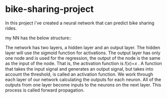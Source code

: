 # bike-sharing-project

In this project i've created a neural network that can predict bike sharing rides.

my NN has the below structure::

The network has two layers, a hidden layer and an output layer. 
The hidden layer will use the sigmoid function for activations. 
The output layer has only one node and is used for the regression, 
the output of the node is the same as the input of the node. That is, the activation function is  𝑓(𝑥)=𝑥 . 
A function that takes the input signal and generates an output signal, but takes into account the threshold, 
is called an activation function. We work through each layer of our network calculating the outputs for each neuron. 
All of the outputs from one layer become inputs to the neurons on the next layer. This process is called forward propagation.
